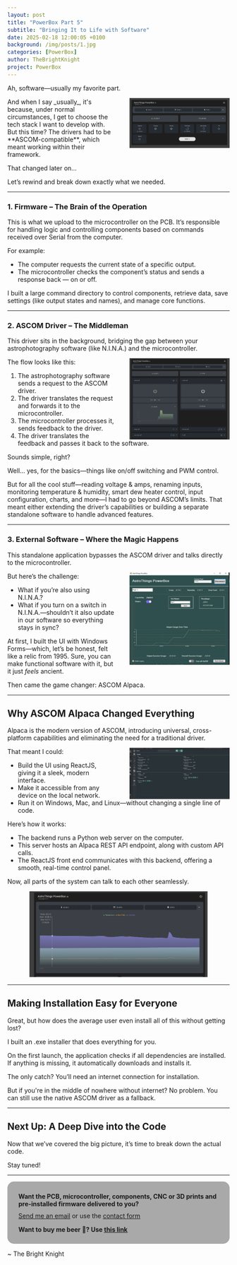 ```yaml
---
layout: post
title: "PowerBox Part 5"
subtitle: "Bringing It to Life with Software"
date: 2025-02-18 12:00:05 +0100
background: /img/posts/1.jpg
categories: [PowerBox]
author: TheBrightKnight
project: PowerBox
---
```


<link rel="stylesheet"
        href="https://cdnjs.cloudflare.com/ajax/libs/highlight.js/10.0.3/styles/default.min.css">
<script src="https://cdnjs.cloudflare.com/ajax/libs/highlight.js/10.0.3/highlight.min.js"></script>
<script>hljs.initHighlightingOnLoad();</script>

<style>
  .responsive-img {
    float: right;
    max-width: 45%;
    height: auto;
    margin-left: 35px;
  }

  .responsive-img2 {
    height: auto;
  }

  @media (max-width: 768px) {
    .responsive-img {
      float: none;
      display: block;
      max-width: 100%;
      margin: 0 auto;
    }
    .responsive-img2 {
      float: none !important;
      display: block !important;
      max-width: 100% !important;
      margin: 0 auto !important;
      margin-bottom: 10px  !important;
    }

  }
</style>

Ah, software—usually my favorite part.

<img src="/img/powerbox_post5/5.png"  class="responsive-img">
And when I say _usually_, it's because, under normal circumstances, I get to choose the tech stack I want to develop with. But this time? The drivers had to be **ASCOM-compatible**, which meant working within their framework.

That changed later on…

Let’s rewind and break down exactly what we needed.

---

### **1. Firmware** – The Brain of the Operation

This is what we upload to the microcontroller on the PCB. It’s responsible for handling logic and controlling components based on commands received over Serial from the computer.

For example:

- The computer requests the current state of a specific output.
- The microcontroller checks the component’s status and sends a response back — on or off.

I built a large command directory to control components, retrieve data, save settings (like output states and names), and manage core functions.

---

### **2. ASCOM Driver** – The Middleman

This driver sits in the background, bridging the gap between your astrophotography software (like N.I.N.A.) and the microcontroller.

<img src="/img/powerbox_post5/3.png"  class="responsive-img">

The flow looks like this:

1. The astrophotography software sends a request to the ASCOM driver.
2. The driver translates the request and forwards it to the microcontroller.
3. The microcontroller processes it, sends feedback to the driver.
4. The driver translates the feedback and passes it back to the software.

Sounds simple, right?

Well… yes, for the basics—things like on/off switching and PWM control.

But for all the cool stuff—reading voltage & amps, renaming inputs, monitoring temperature & humidity, smart dew heater control, input configuration, charts, and more—I had to go beyond ASCOM’s limits. That meant either extending the driver’s capabilities or building a separate standalone software to handle advanced features.

---

### **3. External Software – Where the Magic Happens**

This standalone application bypasses the ASCOM driver and talks directly to the microcontroller.

But here’s the challenge:
<img src="/img/powerbox_post5/2.JPG"  class="responsive-img">

- What if you’re also using N.I.N.A.?
- What if you turn on a switch in N.I.N.A.—shouldn’t it also update in our software so everything stays in sync?

At first, I built the UI with Windows Forms—which, let’s be honest, felt like a relic from 1995. Sure, you can make functional software with it, but it just _feels_ ancient.

Then came the game changer: ASCOM Alpaca.

---

## **Why ASCOM Alpaca Changed Everything**

Alpaca is the modern version of ASCOM, introducing universal, cross-platform capabilities and eliminating the need for a traditional driver.

<img src="/img/powerbox_post5/4.PNG" class="responsive-img">

That meant I could:

- Build the UI using ReactJS, giving it a sleek, modern interface.
- Make it accessible from any device on the local network.
- Run it on Windows, Mac, and Linux—without changing a single line of code.

Here’s how it works:

- The backend runs a Python web server on the computer.
- This server hosts an Alpaca REST API endpoint, along with custom API calls.
- The ReactJS front end communicates with this backend, offering a smooth, real-time control panel.

Now, all parts of the system can talk to each other seamlessly.

<div style="text-align:center;">
<img src="/img/powerbox_post5/1.png"  style="max-width:80%; height:auto;" class="responsive-img2">
</div>

---

## **Making Installation Easy for Everyone**

Great, but how does the average user even install all of this without getting lost?

I built an .exe installer that does everything for you.

On the first launch, the application checks if all dependencies are installed. If anything is missing, it automatically downloads and installs it.

The only catch? You’ll need an internet connection for installation.

But if you're in the middle of nowhere without internet? No problem. You can still use the native ASCOM driver as a fallback.

---

## **Next Up: A Deep Dive into the Code**

Now that we’ve covered the big picture, it’s time to break down the actual code.

Stay tuned!

---

<div style="background: darkgray;padding: 25px; padding-bottom: 10px; border-radius: 15px;">
<font style="font-weight: bold">Want the PCB, microcontroller, components, CNC or 3D prints and pre-installed firmware delivered to you?</font> 
<p style="margin-top: 10px"><a href="mailto:TheBrightKnight@duck.com"><u>Send me an email</u></a> or use the <a href="/contact"><u>contact form</u></a></p>

<p style="margin-top: 10px; font-weight: bold">Want to buy me beer 🍻? Use <a href="https://www.paypal.com/paypalme/TheBrightNight?country.x=DE&locale.x=en_US" target="_blank"><u>this link</u></a></p>
</div>

~ The Bright Knight
